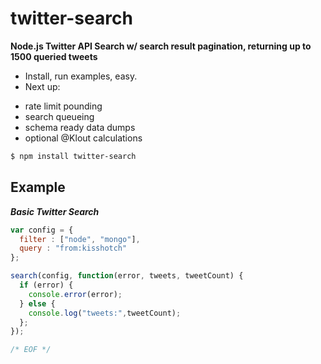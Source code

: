 
twitter-search
==============

**Node.js Twitter API Search w/ search result pagination, returning up to 1500 queried tweets**

  * Install, run examples, easy.
  * Next up: 
  - rate limit pounding 
  - search queueing
  - schema ready data dumps
  - optional @Klout calculations

```bash
$ npm install twitter-search
```

## Example ##

***Basic Twitter Search***

```javascript
var config = {
  filter : ["node", "mongo"],
  query : "from:kisshotch"
};

search(config, function(error, tweets, tweetCount) {
  if (error) {
    console.error(error);
  } else {
    console.log("tweets:",tweetCount);
  };
});

/* EOF */
```